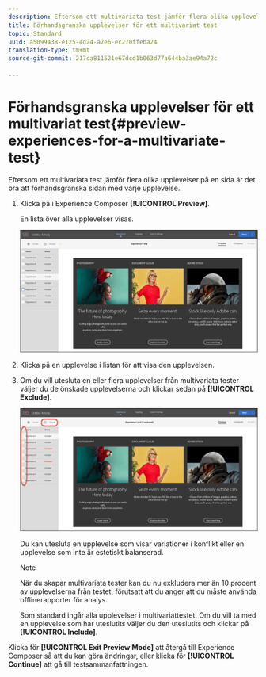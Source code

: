 ```yaml
---
description: Eftersom ett multivariata test jämför flera olika upplevelser på en sida är det bra att förhandsgranska sidan med varje upplevelse.
title: Förhandsgranska upplevelser för ett multivariat test
topic: Standard
uuid: a5099438-e125-4d24-a7e6-ec270ffeba24
translation-type: tm+mt
source-git-commit: 217ca811521e67dcd1b063d77a644ba3ae94a72c

---
```



# Förhandsgranska upplevelser för ett multivariat test{#preview-experiences-for-a-multivariate-test}

Eftersom ett multivariata test jämför flera olika upplevelser på en sida är det bra att förhandsgranska sidan med varje upplevelse.

1. Klicka på i Experience Composer **[!UICONTROL Preview]**.

   En lista över alla upplevelser visas.

   ![](assets/preview.png)

1. Klicka på en upplevelse i listan för att visa den upplevelsen.

1. Om du vill utesluta en eller flera upplevelser från multivariata tester väljer du de önskade upplevelserna och klickar sedan på **[!UICONTROL Exclude]**.

   ![Exkludera upplevelser](/help/c-activities/c-multivariate-testing/t-create-multivariate-test/assets/preview-mvt-exclude.png)

   Du kan utesluta en upplevelse som visar variationer i konflikt eller en upplevelse som inte är estetiskt balanserad.

   >[!NOTE]
   >
   >När du skapar multivariata tester kan du nu exkludera mer än 10 procent av upplevelserna från testet, förutsatt att du anger att du måste använda offlinerapporter för analys.

   Som standard ingår alla upplevelser i multivariattestet. Om du vill ta med en upplevelse som har uteslutits väljer du den uteslutits och klickar på **[!UICONTROL Include]**.

Klicka för **[!UICONTROL Exit Preview Mode]** att återgå till Experience Composer så att du kan göra ändringar, eller klicka för **[!UICONTROL Continue]** att gå till testsammanfattningen.

